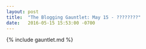 ```yaml
---
layout: post
title:  "The Blogging Gauntlet: May 15 - ????????"
date:   2016-05-15 15:53:00 -0700
---
```


{% include gauntlet.md %}


